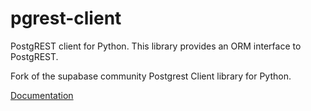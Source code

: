 # pgrest-client

PostgREST client for Python. This library provides an ORM interface to PostgREST.

Fork of the supabase community Postgrest Client library for Python.

[Documentation](https://anand2312.github.io/pgrest)
